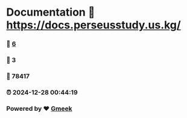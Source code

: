 # Documentation :link: https://docs.perseusstudy.us.kg/ 
### :page_facing_up: [6](https://docs.perseusstudy.us.kg//tag.html) 
### :speech_balloon: 3 
### :hibiscus: 78417 
### :alarm_clock: 2024-12-28 00:44:19 
### Powered by :heart: [Gmeek](https://github.com/Meekdai/Gmeek)
